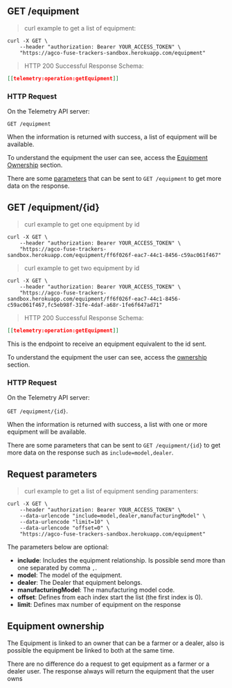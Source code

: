 ## GET /equipment

> curl example to get a list of equipment:

```shell
curl -X GET \
    --header "authorization: Bearer YOUR_ACCESS_TOKEN" \
    "https://agco-fuse-trackers-sandbox.herokuapp.com/equipment"
```

> HTTP 200 Successful Response Schema:

```json
[[telemetry:operation:getEquipment]]
```

### HTTP Request

On the Telemetry API server:

`GET /equipment`

When the information is returned with success, a list of equipment will be available.

To understand the equipment the user can see, access the [Equipment Ownership](#equipment-ownership) section.

There are some [parameters](#request-parameters) that can be sent to `GET /equipment` to get more data on the response.

## GET /equipment/{id}

> curl example to get one equipment by id

```shell
curl -X GET \
    --header "authorization: Bearer YOUR_ACCESS_TOKEN" \
    "https://agco-fuse-trackers-sandbox.herokuapp.com/equipment/ff6f026f-eac7-44c1-8456-c59ac061f467"
```

> curl example to get two equipment by id

```shell
curl -X GET \
    --header "authorization: Bearer YOUR_ACCESS_TOKEN" \
    "https://agco-fuse-trackers-sandbox.herokuapp.com/equipment/ff6f026f-eac7-44c1-8456-c59ac061f467,fc5eb98f-31fe-4daf-a68r-1fe6f647ad71"
```

> HTTP 200 Successful Response Schema:

```json
[[telemetry:operation:getEquipment]]
```

This is the endpoint to receive an equipment equivalent to the id sent.

To understand the equipment the user can see, access the [ownership](#equipment-ownership) section.

### HTTP Request

On the Telemetry API server:

`GET /equipment/{id}`.

When the information is returned with success, a list with one or more equipment will be available.

There are some parameters that can be sent to `GET /equipment/{id}` to get more data on the response such as `include=model,dealer`.

## Request parameters

> curl example to get a list of equipment sending paramenters:

```shell
curl -X GET \
    --header "authorization: Bearer YOUR_ACCESS_TOKEN" \
    --data-urlencode "include=model,dealer,manufacturingModel" \
    --data-urlencode "limit=10" \
    --data-urlencode "offset=0" \
    "https://agco-fuse-trackers-sandbox.herokuapp.com/equipment"
```

The parameters below are optional:

- **include**: Includes the equipment relationship. Is possible send more than one separated by comma `,`.
 - **model**: The model of the equipment.
 - **dealer**: The Dealer that equipment belongs.
 - **manufacturingModel**: The manufacturing model code.
- **offset**: Defines from each index start the list (the first index is 0).
- **limit**: Defines max number of equipment on the response


## Equipment ownership

The Equipment is linked to an owner that can be a farmer or a dealer, also is possible the equipment be linked to both at the same time.

There are no difference do a request to get equipment as a farmer or a dealer user.
The response always will return the equipment that the user owns
